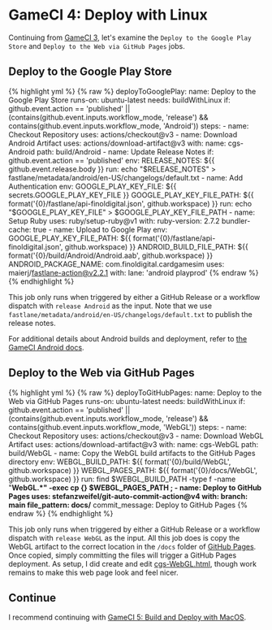 # GameCI 4: Deploy with Linux

Continuing from [GameCI 3](gameci-3_linuxbuild.html), let's examine the `Deploy to the Google Play Store` and `Deploy to the Web via GitHub Pages` jobs.

## Deploy to the Google Play Store

{% highlight yml %}
{% raw %}
  deployToGooglePlay:
    name: Deploy to the Google Play Store
    runs-on: ubuntu-latest
    needs: buildWithLinux
    if: github.event.action == 'published' || (contains(github.event.inputs.workflow_mode, 'release') && contains(github.event.inputs.workflow_mode, 'Android'))
    steps:
      - name: Checkout Repository
        uses: actions/checkout@v3
      - name: Download Android Artifact
        uses: actions/download-artifact@v3
        with:
          name: cgs-Android
          path: build/Android
      - name: Update Release Notes
        if: github.event.action == 'published'
        env:
          RELEASE_NOTES: ${{ github.event.release.body }}
        run: echo "$RELEASE_NOTES" > fastlane/metadata/android/en-US/changelogs/default.txt
      - name: Add Authentication
        env:
          GOOGLE_PLAY_KEY_FILE: ${{ secrets.GOOGLE_PLAY_KEY_FILE }}
          GOOGLE_PLAY_KEY_FILE_PATH: ${{ format('{0}/fastlane/api-finoldigital.json', github.workspace) }}
        run: echo "$GOOGLE_PLAY_KEY_FILE" > $GOOGLE_PLAY_KEY_FILE_PATH
      - name: Setup Ruby
        uses: ruby/setup-ruby@v1
        with:
          ruby-version: 2.7.2
          bundler-cache: true
      - name: Upload to Google Play
        env:
          GOOGLE_PLAY_KEY_FILE_PATH: ${{ format('{0}/fastlane/api-finoldigital.json', github.workspace) }}
          ANDROID_BUILD_FILE_PATH: ${{ format('{0}/build/Android/Android.aab', github.workspace) }}
          ANDROID_PACKAGE_NAME: com.finoldigital.cardgamesim
        uses: maierj/fastlane-action@v2.2.1
        with:
          lane: 'android playprod'
{% endraw %}
{% endhighlight %}

This job only runs when triggered by either a GitHub Release or a workflow dispatch with `release Android` as the input.
Note that we use `fastlane/metadata/android/en-US/changelogs/default.txt` to publish the release notes.

For additional details about Android builds and deployment, refer to [the GameCI Android docs](https://game.ci/docs/github/deployment/android).

## Deploy to the Web via GitHub Pages

{% highlight yml %}
{% raw %}
  deployToGitHubPages:
    name: Deploy to the Web via GitHub Pages
    runs-on: ubuntu-latest
    needs: buildWithLinux
    if: github.event.action == 'published' || (contains(github.event.inputs.workflow_mode, 'release') && contains(github.event.inputs.workflow_mode, 'WebGL'))
    steps:
      - name: Checkout Repository
        uses: actions/checkout@v3
      - name: Download WebGL Artifact
        uses: actions/download-artifact@v3
        with:
          name: cgs-WebGL
          path: build/WebGL
      - name: Copy the WebGL build artifacts to the GitHub Pages directory
        env:
          WEBGL_BUILD_PATH: ${{ format('{0}/build/WebGL', github.workspace) }}
          WEBGL_PAGES_PATH: ${{ format('{0}/docs/WebGL', github.workspace) }}
        run: find $WEBGL_BUILD_PATH -type f -name "**WebGL.*" -exec cp {} $WEBGL_PAGES_PATH \;
      - name: Deploy to GitHub Pages
        uses: stefanzweifel/git-auto-commit-action@v4
        with:
          branch: main
          file_pattern: docs/**
          commit_message: Deploy to GitHub Pages
{% endraw %}
{% endhighlight %}

This job only runs when triggered by either a GitHub Release or a workflow dispatch with `release WebGL` as the input.
All this job does is copy the WebGL artifact to the correct location in the `/docs` folder of [GitHub Pages](https://pages.github.com/).
Once copied, simply committing the files will trigger a GitHub Pages deployment.
As setup, I did create and edit [cgs-WebGL.html](https://github.com/finol-digital/Card-Game-Simulator/blob/develop/docs/cgs-webgl.html), though work remains to make this web page look and feel nicer.

## Continue

I recommend continuing with [GameCI 5: Build and Deploy with MacOS](gameci-5_mac.html).
